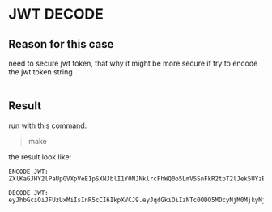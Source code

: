 # JWT DECODE

<h2>Reason for this case</h2>
need to secure jwt token, that why it might be more secure if try to encode the jwt token string
<br/>
<br/>

<h2>Result</h2>

run with this command:

> make

the result look like:

```
ENCODE JWT: 
ZXlKaGJHY2lPaUpGVXpVeE1pSXNJblI1Y0NJNklrcFhWQ0o5LmV5SnFkR2tpT2lJek5UYzBPRFE1TURjeU5qTTBNamt5TWpjaUxDSmxlSEFpT2pFMk1qSTJNVFEwTURrc0ltNWlaaUk2TVRZeU1qWXdOekl3T1N3aWFYTnpJam9pZFhObGNpQmhkWFJvYjNKcGVtVWdkSGx3WlNJc0ltbGhkQ0k2TVRZeU1qWXdOekl3T1N3aWMzVmlJam9pWTI5dGNHRnVlU0J1WVcxbElpd2lZWFZrSWpvaWRHVnpkQ0o5

DECODE JWT: eyJhbGciOiJFUzUxMiIsInR5cCI6IkpXVCJ9.eyJqdGkiOiIzNTc0ODQ5MDcyNjM0MjkyMjciLCJleHAiOjE2MjI2MTQ0MDksIm5iZiI6MTYyMjYwNzIwOSwiaXNzIjoidXNlciBhdXRob3JpemUgdHlwZSIsImlhdCI6MTYyMjYwNzIwOSwic3ViIjoiY29tcGFueSBuYW1lIiwiYXVkIjoidGVzdCJ9
```

